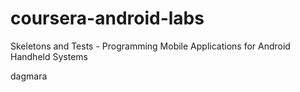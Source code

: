 # coursera-android-labs
Skeletons and Tests - Programming Mobile Applications for Android Handheld Systems

dagmara